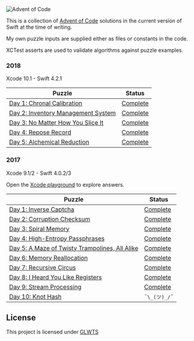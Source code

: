 ![Advent of Code](https://i.imgur.com/yoNn4D1.jpg)

This is a collection of [Advent of Code](http://adventofcode.com/) solutions in
the current version of Swift at the time of writing. 

My own puzzle inputs are supplied either as files or constants in the code.

XCTest asserts are used to validate algorithms against puzzle examples.


### 2018  

Xcode 10.1 - Swift 4.2.1

Puzzle | Status
------ | ------
[Day 1: Chronal Calibration](https://adventofcode.com/2018/day/1) | [Complete](2018/aoc.playground/Pages/01.xcplaygroundpage/Contents.swift)
[Day 2: Inventory Management System](https://adventofcode.com/2018/day/2) | [Complete](2018/aoc.playground/Pages/02.xcplaygroundpage/Contents.swift)
[Day 3: No Matter How You Slice It](https://adventofcode.com/2018/day/3) | [Complete](2018/aoc.playground/Pages/03.xcplaygroundpage/Contents.swift)
[Day 4: Repose Record](https://adventofcode.com/2018/day/4) | [Complete](2018/aoc.playground/Pages/04.xcplaygroundpage/Contents.swift)
[Day 5: Alchemical Reduction](https://adventofcode.com/2018/day/5) | [Complete](2018/aoc.playground/Pages/05.xcplaygroundpage/Contents.swift)

### 2017  

Xcode 9.1/2 - Swift 4.0.2/3

Open the [Xcode playground](2017/aoc.playground) to explore answers.

Puzzle | Status
------ | ------
[Day 1: Inverse Captcha](https://adventofcode.com/2017/day/1) | [Complete](2017/aoc.playground/Pages/01.xcplaygroundpage/Contents.swift)
[Day 2: Corruption Checksum](https://adventofcode.com/2017/day/2) | [Complete](2017/aoc.playground/Pages/02.xcplaygroundpage/Contents.swift)
[Day 3: Spiral Memory](https://adventofcode.com/2017/day/3) | [Complete](2017/aoc.playground/Pages/03.xcplaygroundpage/Contents.swift)
[Day 4: High-Entropy Passphrases](https://adventofcode.com/2017/day/4) | [Complete](2017/aoc.playground/Pages/04.xcplaygroundpage/Contents.swift)
[Day 5: A Maze of Twisty Trampolines, All Alike](https://adventofcode.com/2017/day/5) | [Complete](2017/aoc.playground/Pages/05.xcplaygroundpage/Contents.swift)
[Day 6: Memory Reallocation](https://adventofcode.com/2017/day/6) | [Complete](2017/aoc.playground/Pages/06.xcplaygroundpage/Contents.swift)
[Day 7: Recursive Circus](https://adventofcode.com/2017/day/7) | [Complete](2017/aoc.playground/Pages/07.xcplaygroundpage/Contents.swift)
[Day 8: I Heard You Like Registers](https://adventofcode.com/2017/day/8) | [Complete](2017/aoc.playground/Pages/08.xcplaygroundpage/Contents.swift)
[Day 9: Stream Processing](https://adventofcode.com/2017/day/9) | [Complete](2017/aoc.playground/Pages/09.xcplaygroundpage/Contents.swift)
[Day 10: Knot Hash](https://adventofcode.com/2017/day/10) | `¯\_(ツ)_/¯`
  

## License
This project is licensed under [GLWTS](./LICENSE)
